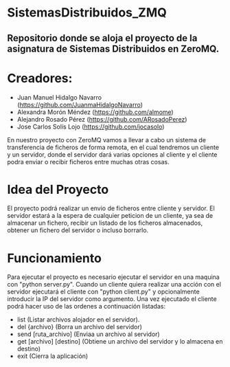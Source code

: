# SistemasDistribuidos_ZMQ
Repositorio donde se aloja el proyecto de la asignatura de Sistemas Distribuidos en ZeroMQ.
--------------------------------------------------------------------------------------------

# Creadores:
  + Juan Manuel Hidalgo Navarro (https://github.com/JuanmaHidalgoNavarro)
  + Alexandra Morón Méndez (https://github.com/almome)
  + Alejandro Rosado Pérez (https://github.com/ARosadoPerez)
  + Jose Carlos Solís Lojo (https://github.com/jocasolo)

En nuestro proyecto con ZeroMQ vamos a llevar a cabo un sistema de transferencia de ficheros de forma remota, en el cual tendremos un cliente y un servidor, donde el servidor dará varias opciones al cliente y el cliente podra enviar
o recibir ficheros entre muchas otras cosas.

# Idea del Proyecto
El proyecto podrá realizar un envio de ficheros entre cliente y servidor. El servidor estará a la espera de cualquier peticion de un cliente, ya sea de almacenar un fichero, recibir un listado de los ficheros almacenados, obtener un fichero del servidor o incluso borrarlo.

# Funcionamiento
Para ejecutar el proyecto es necesario ejecutar el servidor en una maquina con "python server.py". Cuando un cliente quiera realizar una acción con el servidor ejecutará el cliente con "python client.py" y opcionalmente introducir la IP del servidor como argumento.
Una vez ejecutado el cliente podrá hacer uso de las ordenes a continuación listadas:
- list (Listar archivos alojador en el servidor).
- del {archivo} (Borra un archivo del servidor)
- send [ruta_archivo] (Enviaa un archivo al servidor)
- get [archivo] [destino] (Obtiene un archivo del servidor y lo almacena en destino)
- exit (Cierra la aplicación)
